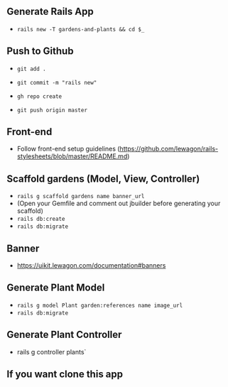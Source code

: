

## Generate Rails App

+ `rails new -T gardens-and-plants && cd $_`


## Push to Github

+ `git add .`

+ `git commit -m "rails new"`

+ `gh repo create`
+ `git push origin master`

## Front-end
+ Follow front-end setup guidelines (https://github.com/lewagon/rails-stylesheets/blob/master/README.md)


## Scaffold gardens (Model, View, Controller)
  + `rails g scaffold gardens name banner_url`
  + (Open your Gemfile and comment out jbuilder before generating your scaffold)
  + `rails db:create`
  + `rails db:migrate`


## Banner
+ https://uikit.lewagon.com/documentation#banners


## Generate Plant Model
+ `rails g model Plant garden:references name image_url`
+ `rails db:migrate`

## Generate Plant Controller
  + rails g controller plants`

## If you want clone this app
  




